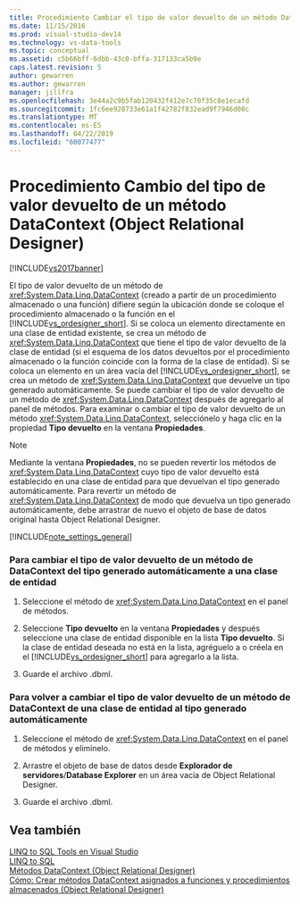```yaml
---
title: Procedimiento Cambiar el tipo de valor devuelto de un método DataContext (Object Relational Designer) | Documentos de Microsoft
ms.date: 11/15/2016
ms.prod: visual-studio-dev14
ms.technology: vs-data-tools
ms.topic: conceptual
ms.assetid: c5b66bff-6dbb-43c0-bffa-317133ca5b9e
caps.latest.revision: 5
author: gewarren
ms.author: gewarren
manager: jillfra
ms.openlocfilehash: 3e44a2c9b5fab120432f412e7c70f35c8e1ecafd
ms.sourcegitcommit: 1fc6ee928733e61a1f42782f832ead9f7946d00c
ms.translationtype: MT
ms.contentlocale: es-ES
ms.lasthandoff: 04/22/2019
ms.locfileid: "60077477"
---
```

# <a name="how-to-change-the-return-type-of-a-datacontext-method-or-designer"></a>Procedimiento Cambio del tipo de valor devuelto de un método DataContext (Object Relational Designer)
[!INCLUDE[vs2017banner](../includes/vs2017banner.md)]

El tipo de valor devuelto de un método de <xref:System.Data.Linq.DataContext> (creado a partir de un procedimiento almacenado o una función) difiere según la ubicación donde se coloque el procedimiento almacenado o la función en el [!INCLUDE[vs_ordesigner_short](../includes/vs-ordesigner-short-md.md)]. Si se coloca un elemento directamente en una clase de entidad existente, se crea un método de <xref:System.Data.Linq.DataContext> que tiene el tipo de valor devuelto de la clase de entidad (si el esquema de los datos devueltos por el procedimiento almacenado o la función coincide con la forma de la clase de entidad). Si se coloca un elemento en un área vacía del [!INCLUDE[vs_ordesigner_short](../includes/vs-ordesigner-short-md.md)], se crea un método de <xref:System.Data.Linq.DataContext> que devuelve un tipo generado automáticamente. Se puede cambiar el tipo de valor devuelto de un método de <xref:System.Data.Linq.DataContext> después de agregarlo al panel de métodos. Para examinar o cambiar el tipo de valor devuelto de un método <xref:System.Data.Linq.DataContext>, selecciónelo y haga clic en la propiedad **Tipo devuelto** en la ventana **Propiedades**.  
  
> [!NOTE]
>  Mediante la ventana **Propiedades**, no se pueden revertir los métodos de <xref:System.Data.Linq.DataContext> cuyo tipo de valor devuelto está establecido en una clase de entidad para que devuelvan el tipo generado automáticamente. Para revertir un método de <xref:System.Data.Linq.DataContext> de modo que devuelva un tipo generado automáticamente, debe arrastrar de nuevo el objeto de base de datos original hasta Object Relational Designer.  
  
 [!INCLUDE[note_settings_general](../includes/note-settings-general-md.md)]  
  
### <a name="to-change-the-return-type-of-a-datacontext-method-from-the-auto-generated-type-to-an-entity-class"></a>Para cambiar el tipo de valor devuelto de un método de DataContext del tipo generado automáticamente a una clase de entidad  
  
1. Seleccione el método de <xref:System.Data.Linq.DataContext> en el panel de métodos.  
  
2. Seleccione **Tipo devuelto** en la ventana **Propiedades** y después seleccione una clase de entidad disponible en la lista **Tipo devuelto**. Si la clase de entidad deseada no está en la lista, agréguelo a o créela en el [!INCLUDE[vs_ordesigner_short](../includes/vs-ordesigner-short-md.md)] para agregarlo a la lista.  
  
3. Guarde el archivo .dbml.  
  
### <a name="to-change-the-return-type-of-a-datacontext-method-from-an-entity-class-back-to-the-auto-generated-type"></a>Para volver a cambiar el tipo de valor devuelto de un método de DataContext de una clase de entidad al tipo generado automáticamente  
  
1. Seleccione el método de <xref:System.Data.Linq.DataContext> en el panel de métodos y elimínelo.  
  
2. Arrastre el objeto de base de datos desde **Explorador de servidores**/**Database Explorer** en un área vacía de Object Relational Designer.  
  
3. Guarde el archivo .dbml.  
  
## <a name="see-also"></a>Vea también  
 [LINQ to SQL Tools en Visual Studio](../data-tools/linq-to-sql-tools-in-visual-studio2.md)   
 [LINQ to SQL](http://msdn.microsoft.com/library/73d13345-eece-471a-af40-4cc7a2f11655)   
 [Métodos DataContext (Object Relational Designer)](../data-tools/datacontext-methods-o-r-designer.md)   
 [Cómo: Crear métodos DataContext asignados a funciones y procedimientos almacenados (Object Relational Designer)](../data-tools/how-to-create-datacontext-methods-mapped-to-stored-procedures-and-functions-o-r-designer.md)
